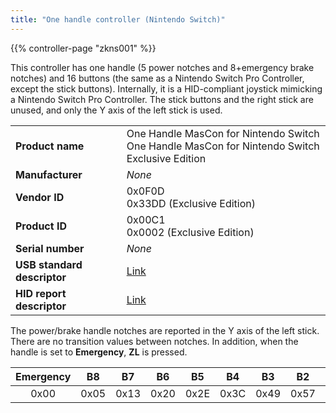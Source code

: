```yaml
---
title: "One handle controller (Nintendo Switch)"
---
```


{{% controller-page "zkns001" %}}

This controller has one handle (5 power notches and 8+emergency brake notches) and 16 buttons (the same as a Nintendo Switch Pro Controller, except the stick buttons). Internally, it is a HID-compliant joystick mimicking a Nintendo Switch Pro Controller. The stick buttons and the right stick are unused, and only the Y axis of the left stick is used.

|                             |                                                                                                  |
|-----------------------------|--------------------------------------------------------------------------------------------------|
| **Product name**            | One Handle MasCon for Nintendo Switch<br>One Handle MasCon for Nintendo Switch Exclusive Edition |
| **Manufacturer**            | *None*                                                                                           |
| **Vendor ID**               | 0x0F0D<br>0x33DD (Exclusive Edition)                                                             |
| **Product ID**              | 0x00C1<br>0x0002 (Exclusive Edition)                                                             |
| **Serial number**           | *None*                                                                                           |
| **USB standard descriptor** | [Link](/controllers/usb/descriptors/zkns001_standard-descriptor.txt)                             |
| **HID report descriptor**   | [Link](/controllers/usb/descriptors/zkns001_hid-report-descriptor.txt)                           |

The power/brake handle notches are reported in the Y axis of the left stick. There are no transition values between notches. In addition, when the handle is set to **Emergency**, **ZL** is pressed.

| Emergency | B8   | B7   | B6   | B5   | B4   | B3   | B2   | B1   | N    | P1   | P2   | P3   | P4   | P5   |
|:---------:|:----:|:----:|:----:|:----:|:----:|:----:|:----:|:----:|:----:|:----:|:----:|:----:|:----:|:----:|
| 0x00      | 0x05 | 0x13 | 0x20 | 0x2E | 0x3C | 0x49 | 0x57 | 0x65 | 0x80 | 0x9F | 0xB7 | 0xCE | 0xE6 | 0xFF |
